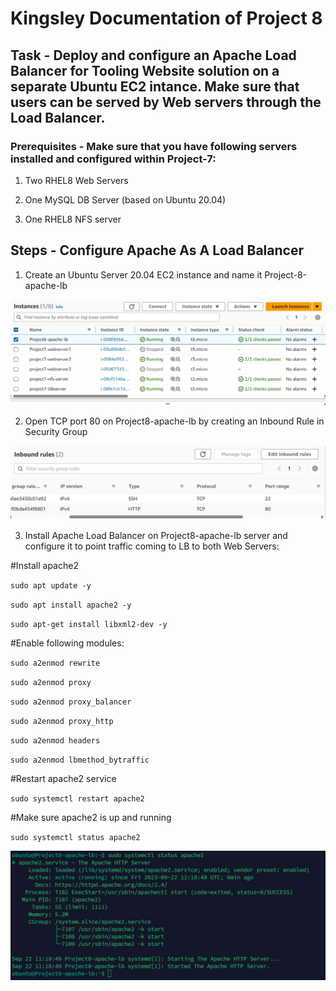# Kingsley Documentation of Project 8

## Task - Deploy and configure an Apache Load Balancer for Tooling Website solution on a separate Ubuntu EC2 intance. Make sure that users can be served by Web servers through the Load Balancer.

### Prerequisites - Make sure that you have following servers installed and configured within Project-7:

1. Two RHEL8 Web Servers

2. One MySQL DB Server (based on Ubuntu 20.04)

3. One RHEL8 NFS server

## Steps - Configure Apache As A Load Balancer

1. Create an Ubuntu Server 20.04 EC2 instance and name it Project-8-apache-lb

![Apache LB Instance](./images/apache-lb-instance.jpg)

2. Open TCP port 80 on Project8-apache-lb by creating an Inbound Rule in Security Group

![LB Security Group](./images/lb-security-group.jpg)

3. Install Apache Load Balancer on Project8-apache-lb server and configure it to point traffic coming to LB to both Web Servers:

#Install apache2

`sudo apt update -y`

`sudo apt install apache2 -y`

`sudo apt-get install libxml2-dev -y`

#Enable following modules:

`sudo a2enmod rewrite`

`sudo a2enmod proxy`

`sudo a2enmod proxy_balancer`

`sudo a2enmod proxy_http`

`sudo a2enmod headers`

`sudo a2enmod lbmethod_bytraffic`

#Restart apache2 service

`sudo systemctl restart apache2`

#Make sure apache2 is up and running

`sudo systemctl status apache2`

![Apache2 Status](./images/apache2-status.jpg)











